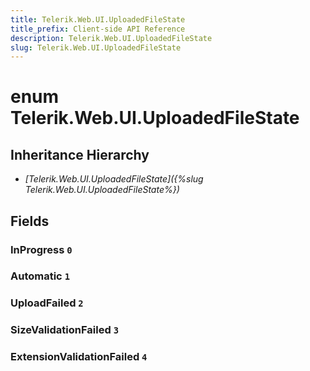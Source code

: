 ```yaml
---
title: Telerik.Web.UI.UploadedFileState
title_prefix: Client-side API Reference
description: Telerik.Web.UI.UploadedFileState
slug: Telerik.Web.UI.UploadedFileState
---
```


# enum Telerik.Web.UI.UploadedFileState

## Inheritance Hierarchy

* *[Telerik.Web.UI.UploadedFileState]({%slug Telerik.Web.UI.UploadedFileState%})*

## Fields

### InProgress `0`

### Automatic `1`

### UploadFailed `2`

### SizeValidationFailed `3`

### ExtensionValidationFailed `4`